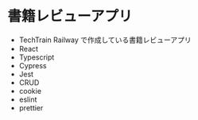 # 書籍レビューアプリ

- TechTrain Railway で作成している書籍レビューアプリ
- React
- Typescript
- Cypress
- Jest
- CRUD
- cookie
- eslint
- prettier
